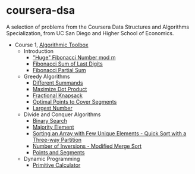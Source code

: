 # coursera-dsa
A selection of problems from the Coursera Data Structures and Algorithms Specialization, from UC San Diego and Higher School of Economics.

- Course 1, [Algorithmic Toolbox](https://www.coursera.org/learn/algorithmic-toolbox)
  - Introduction
    - ["Huge" Fibonacci Number mod m](https://github.com/akritskiy/coursera-dsa/blob/master/FibonacciHuge.java?ts=4)
    - [Fibonacci Sum of Last Digits](https://github.com/akritskiy/coursera-dsa/blob/master/FibonacciSumLastDigit.java?ts=4)
    - [Fibonacci Partial Sum](https://github.com/akritskiy/coursera-dsa/blob/master/FibonacciPartialSum.java?ts=4)
  - Greedy Algorithms
    - [Different Summands](https://github.com/akritskiy/coursera-dsa/blob/master/DifferentSummands.java?ts=4)
    - [Maximize Dot Product](https://github.com/akritskiy/coursera-dsa/blob/master/DotProduct.java?ts=4)
    - [Fractional Knapsack](https://github.com/akritskiy/coursera-dsa/blob/master/FractionalKnapsack.java?ts=4)
    - [Optimal Points to Cover Segments](https://github.com/akritskiy/coursera-dsa/blob/master/CoveringSegments.java?ts=4)
    - [Largest Number](https://github.com/akritskiy/coursera-dsa/blob/master/LargestNumber.java?ts=4)
  - Divide and Conquer Algorithms
    - [Binary Search](https://github.com/akritskiy/coursera-dsa/blob/master/BinarySearch.java?ts=4)
    - [Majority Element](https://github.com/akritskiy/coursera-dsa/blob/master/MajorityElement.java?ts=4)
    - [Sorting an Array with Few Unique Elements - Quick Sort with a Three-way Partition](https://github.com/akritskiy/coursera-dsa/blob/master/Sorting.java?ts=4)
    - [Number of Inversions - Modified Merge Sort](https://github.com/akritskiy/coursera-dsa/blob/master/Inversions.java?ts=4)
    - [Points and Segments](https://github.com/akritskiy/coursera-dsa/blob/master/PointsAndSegments.java?ts=4)
  - Dynamic Programming
    - [Primitive Calculator](https://github.com/akritskiy/coursera-dsa/blob/master/PrimitiveCalculator.java?ts=4)
